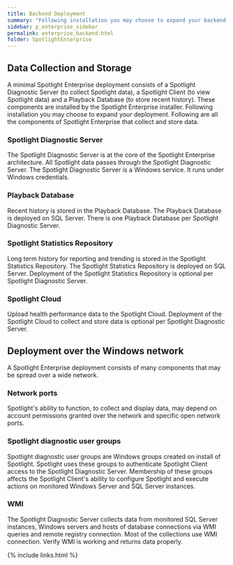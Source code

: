 ```yaml
---
title: Backend Deployment
summary: "Following installation you may choose to expand your backend deployment of Spotlight or further understand your current backend deployment."
sidebar: p_enterprise_sidebar
permalink: enterprise_backend.html
folder: SpotlightEnterprise
---
```



## Data Collection and Storage

A minimal Spotlight Enterprise deployment consists of a Spotlight Diagnostic Server (to collect Spotlight data), a Spotlight Client (to view Spotlight data) and a Playback Database (to store recent history). These components are installed by the Spotlight Enterprise installer. Following installation you may choose to expand your deployment. Following are all the components of Spotlight Enterprise that collect and store data.

### Spotlight Diagnostic Server

The Spotlight Diagnostic Server is at the core of the Spotlight Enterprise architecture. All Spotlight data passes through the Spotlight Diagnostic Server. The Spotlight Diagnostic Server is a Windows service. It runs under Windows credentials.

### Playback Database

Recent history is stored in the Playback Database. The Playback Database is deployed on SQL Server. There is one Playback Database per Spotlight Diagnostic Server.

### Spotlight Statistics Repository

Long term history for reporting and trending is stored in the Spotlight Statistics Repository. The Spotlight Statistics Repository is deployed on SQL Server. Deployment of the Spotlight Statistics Repository is optional per Spotlight Diagnostic Server.

### Spotlight Cloud

Upload health performance data to the Spotlight Cloud. Deployment of the Spotlight Cloud to collect and store data is optional per Spotlight Diagnostic Server.


## Deployment over the Windows network

A Spotlight Enterprise deployment consists of many components that may be spread over a wide network.

### Network ports

Spotlight's ability to function, to collect and display data, may depend on account permissions granted over the network and specific open network ports.

### Spotlight diagnostic user groups

Spotlight diagnostic user groups are Windows groups created on install of Spotlight. Spotlight uses these groups to authenticate Spotlight Client access to the Spotlight Diagnostic Server. Membership of these groups affects the Spotlight Client's ability to configure Spotlight and execute actions on monitored Windows Server and SQL Server instances.

### WMI

The Spotlight Diagnostic Server collects data from monitored SQL Server instances, Windows servers and hosts of database connections via WMI queries and remote registry connection. Most of the collections use WMI connection. Verify WMI is working and returns data properly.


{% include links.html %}
